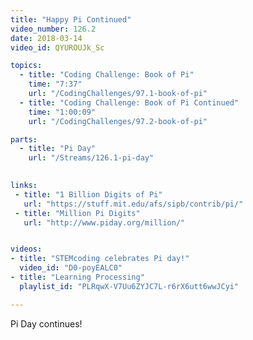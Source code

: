 ```yaml
---
title: "Happy Pi Continued"
video_number: 126.2
date: 2018-03-14
video_id: QYUROUJk_Sc

topics:
  - title: "Coding Challenge: Book of Pi"
    time: "7:37"
    url: "/CodingChallenges/97.1-book-of-pi"
  - title: "Coding Challenge: Book of Pi Continued"
    time: "1:00:09"
    url: "/CodingChallenges/97.2-book-of-pi"

parts:
  - title: "Pi Day"
    url: "/Streams/126.1-pi-day"

   
links:
 - title: "1 Billion Digits of Pi"
   url: "https://stuff.mit.edu/afs/sipb/contrib/pi/"
 - title: "Million Pi Digits"
   url: "http://www.piday.org/million/"


videos:
- title: "STEMcoding celebrates Pi day!"
  video_id: "D0-poyEALC0"
- title: "Learning Processing"
  playlist_id: "PLRqwX-V7Uu6ZYJC7L-r6rX6utt6wwJCyi"

---
```


Pi Day continues!